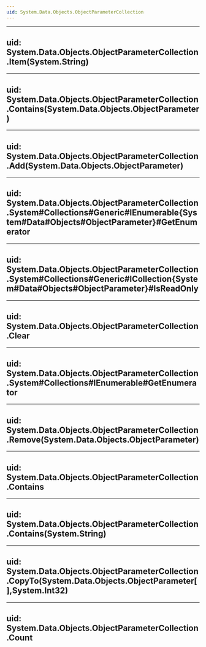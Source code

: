 ```yaml
---
uid: System.Data.Objects.ObjectParameterCollection
---
```


---
uid: System.Data.Objects.ObjectParameterCollection.Item(System.String)
---

---
uid: System.Data.Objects.ObjectParameterCollection.Contains(System.Data.Objects.ObjectParameter)
---

---
uid: System.Data.Objects.ObjectParameterCollection.Add(System.Data.Objects.ObjectParameter)
---

---
uid: System.Data.Objects.ObjectParameterCollection.System#Collections#Generic#IEnumerable{System#Data#Objects#ObjectParameter}#GetEnumerator
---

---
uid: System.Data.Objects.ObjectParameterCollection.System#Collections#Generic#ICollection{System#Data#Objects#ObjectParameter}#IsReadOnly
---

---
uid: System.Data.Objects.ObjectParameterCollection.Clear
---

---
uid: System.Data.Objects.ObjectParameterCollection.System#Collections#IEnumerable#GetEnumerator
---

---
uid: System.Data.Objects.ObjectParameterCollection.Remove(System.Data.Objects.ObjectParameter)
---

---
uid: System.Data.Objects.ObjectParameterCollection.Contains
---

---
uid: System.Data.Objects.ObjectParameterCollection.Contains(System.String)
---

---
uid: System.Data.Objects.ObjectParameterCollection.CopyTo(System.Data.Objects.ObjectParameter[],System.Int32)
---

---
uid: System.Data.Objects.ObjectParameterCollection.Count
---
